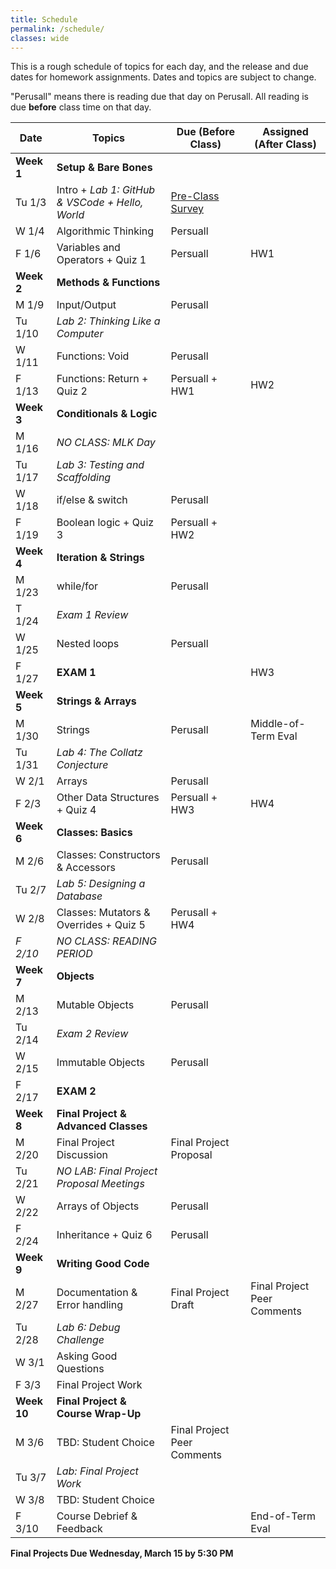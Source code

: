 ```yaml
---
title: Schedule
permalink: /schedule/
classes: wide
---
```


This is a rough schedule of topics for each day, and the release and due dates for homework assignments. Dates and topics are subject to change. 

"Perusall" means there is reading due that day on Perusall. All reading is due **before** class time on that day.


| Date	| Topics	| Due (Before Class) |	Assigned (After Class) |
| ------- | --------------- | ------------- | -------------- |
| **Week 1** | **Setup & Bare Bones** | | |
| Tu 1/3 | Intro + _Lab 1: GitHub & VSCode + Hello, World_ | [Pre-Class Survey][survey] | | 
| W 1/4 | Algorithmic Thinking | Persuall | |
| F 1/6 | Variables and Operators + Quiz 1 | Persuall | HW1 |
| **Week 2** | **Methods & Functions** | | |
| M 1/9 | Input/Output | Perusall | |
| Tu 1/10 | _Lab 2: Thinking Like a Computer_ | | |
| W 1/11 | Functions: Void | Perusall | |
| F 1/13 | Functions: Return + Quiz 2 | Persuall + HW1 | HW2 |
| **Week 3** | **Conditionals & Logic** | | |
| M 1/16 | _NO CLASS: MLK Day_ | | |
| Tu 1/17 | _Lab 3: Testing and Scaffolding_ | | | 
| W 1/18 | if/else & switch | Perusall | |
| F 1/19 | Boolean logic + Quiz 3 | Persuall + HW2 | |
| **Week 4** | **Iteration & Strings** | | |
| M 1/23 | while/for | Perusall | | 
| T 1/24 | _Exam 1 Review_ | | |
| W 1/25 | Nested loops | Persuall | |
| F 1/27 | **EXAM 1** | | HW3|
| **Week 5** | **Strings & Arrays** | | |
| M 1/30 | Strings | Perusall | Middle-of-Term Eval|
| Tu 1/31 | _Lab 4: The Collatz Conjecture_ | | |
| W 2/1 | Arrays | Perusall |  | 
| F 2/3 | Other Data Structures + Quiz 4 | Persuall + HW3 | HW4 |
| **Week 6** | **Classes: Basics** | | |
| M 2/6 | Classes: Constructors & Accessors| Perusall | |
| Tu 2/7 | _Lab 5: Designing a Database_ | | |
| W 2/8 | Classes: Mutators & Overrides + Quiz 5 | Perusall + HW4 | | 
| _F 2/10_ | _NO CLASS: READING PERIOD_ | | |
| **Week 7** | **Objects** | | |
| M 2/13 | Mutable Objects | Perusall | |
| Tu 2/14 | _Exam 2 Review_ | | |
| W 2/15 | Immutable Objects | Perusall | |
| F 2/17 | **EXAM 2** | |
| **Week 8** | **Final Project & Advanced Classes** | | |
| M 2/20 | Final Project Discussion | Final Project Proposal | | 
| Tu 2/21 | _NO LAB: Final Project Proposal Meetings_ |  | |
| W 2/22 | Arrays of Objects | Perusall | |
| F 2/24 | Inheritance + Quiz 6 | Perusall | |
| **Week 9** | **Writing Good Code** | | | 
| M 2/27 | Documentation & Error handling | Final Project Draft | Final Project Peer Comments |
| Tu 2/28 | _Lab 6: Debug Challenge_ | | |
| W 3/1 | Asking Good Questions | | |
| F 3/3 | Final Project Work |  |  |
| **Week 10** | **Final Project & Course Wrap-Up** | | |
| M 3/6 | TBD: Student Choice | Final Project Peer Comments | | 
| Tu 3/7 | _Lab: Final Project Work_ | | |
| W 3/8 | TBD: Student Choice | | |
| F 3/10 | Course Debrief & Feedback | | End-of-Term Eval |

**Final Projects Due Wednesday, March 15 by 5:30 PM**


[syllabus]: https://alackles.github.io/CMSC-14-WT-23/syllabus/

[survey]: https://forms.gle/rDthQ7BWk4aW2gkdA
